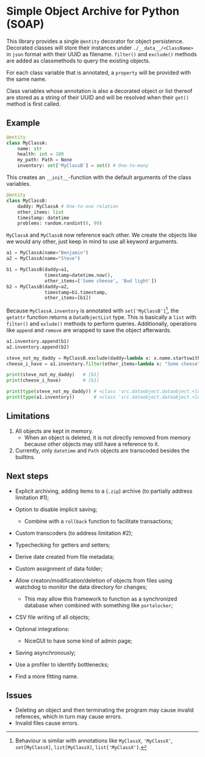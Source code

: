 # Simple Object Archive for Python (SOAP)

This library provides a single `@entity` decorator for object persistence.
Decorated classes will store their instances under `./__data__/<ClassName>` in `json` format with their UUID as filename.
`filter()` and `exclude()` methods are added as classmethods to query the existing objects.

For each class variable that is annotated, a `property` will be provided with the same name.

Class variables whose annotation is also a decorated object or list thereof are stored as a string of their UUID and will be resolved when their `get()` method is first called.

## Example
```python
@entity
class MyClassA:
    name: str
    health: int = 100
    my_path: Path = None
    inventory: set['MyClassB'] = set() # One-to-many
```
This creates an `__init__`-function with the default arguments of the class variables.

```python
@entity
class MyClassB:
    daddy: MyClassA # One-to-one relation
    other_items: list
    timestamp: datetime
    problems: random.randint(0, 99)
```
`MyClassA` and `MyClassB` now reference each other.
We create the objects like we would any other, just keep in mind to use all keyword arguments.

```python
a1 = MyClassA(name="Benjamin")
a2 = MyClassA(name="Steve")

b1 = MyClassB(daddy=a1, 
              timestamp=datetime.now(), 
              other_items=['Some cheese', 'Bud light'])
b2 = MyClassB(daddy=a2, 
              timestamp=b1.timestamp, 
              other_items=[b1])
```

Because `MyClassA.inventory` is annotated with `set['MyClassB']`[^1], the `getattr` function returns a `DataObjectList` type.
This is basically a `list` with `filter()` and `exlude()` methods to perform queries.
Additionally, operations like `append` and `remove` are wrapped to save the object afterwards.

[^1]: Behaviour is similar with annotations like `MyClassX`, `'MyClassX'`, `set[MyClassX]`, `list[MyClassX]`, `list['MyClassX']`.

```python
a1.inventory.append(b1)
a2.inventory.append(b2)

steve_not_my_daddy = MyClassB.exclude(daddy=lambda x: x.name.startswith('Steve'))
cheese_i_have = a1.inventory.filter(other_items=lambda x: "Some cheese" in x)

print(steve_not_my_daddy)   # [b1]
print(cheese_i_have)        # [b1]

print(type(steve_not_my_daddy)) # <class 'src.dataobject.dataobject.<locals>.DataObjectList'>
print(type(a1.inventory))       # <class 'src.dataobject.dataobject.<locals>.DataObjectList'>
```

## Limitations
1. All objects are kept in memory.
    - When an object is deleted, it is not directly removed from memory because other objects may still have a reference to it. 
2. Currently, only `datetime` and `Path` objects are transcoded besides the builtins.

## Next steps
- Explicit archiving, adding items to a (`.zip`) archive (to partially address limitation #1);
- Option to disable implicit saving;
    - Combine with a `rollback` function to facilitate transactions;
- Custom transcoders (to address limitation #2);
- Typechecking for getters and setters;
- Derive date created from file metadata;
- Custom assignment of data folder;
- Allow creaton/modification/deletion of objects from files using watchdog to monitor the data directory for changes;
    - This may allow this framework to function as a synchronized database when combined with something like `portalocker`;
- CSV file writing of all objects;
- Optional integrations:
    - NiceGUI to have some kind of admin page;
- Saving asynchronously;

- Use a profiler to identify bottlenecks;
- Find a more fitting name.

## Issues
- Deleting an object and then terminating the program may cause invalid refereces, which in turn may cause errors.
- Invalid files cause errors.